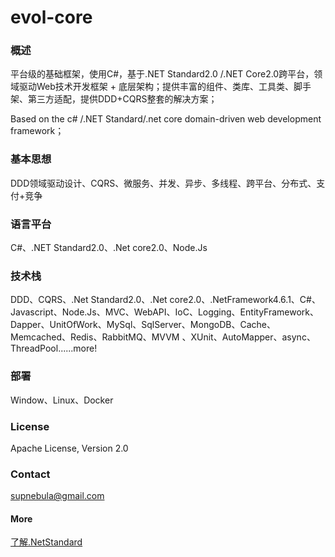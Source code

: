 # evol-core

### 概述

平台级的基础框架，使用C#，基于.NET Standard2.0 /.NET Core2.0跨平台，领域驱动Web技术开发框架 + 底层架构；提供丰富的组件、类库、工具类、脚手架、第三方适配，提供DDD+CQRS整套的解决方案；

Based on the c# /.NET Standard/.net core domain-driven web development framework；

### 基本思想

DDD领域驱动设计、CQRS、微服务、并发、异步、多线程、跨平台、分布式、支付+竞争

### 语言平台

C#、.NET Standard2.0、.Net core2.0、Node.Js

### 技术栈

DDD、CQRS、.Net Standard2.0、.Net core2.0、.NetFramework4.6.1、C#、Javascript、Node.Js、MVC、WebAPI、IoC、Logging、EntityFramework、Dapper、UnitOfWork、MySql、SqlServer、MongoDB、Cache、Memcached、Redis、RabbitMQ、MVVM 、XUnit、AutoMapper、async、ThreadPool......more!

### 部署

Window、Linux、Docker

### License

Apache License, Version 2.0

### Contact

supnebula@gmail.com

#### More

   [了解.NetStandard](https://docs.microsoft.com/en-us/dotnet/standard/net-standard)

